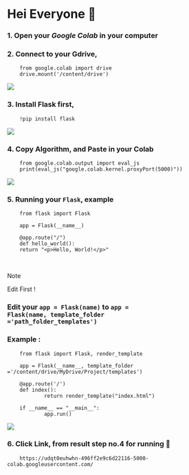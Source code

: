 # Hei Everyone :checkered_flag:

### 1. Open your _Google Colab_ in your computer
### 2. Connect to your Gdrive,
        from google.colab import drive
        drive.mount('/content/drive')
![](https://github.com/rakhazl/How-to-Run-Flask-in-Google-Collab/blob/main/Document/Step%201.png)
### 3. Install Flask first, 
        !pip install flask
![](https://github.com/rakhazl/How-to-Run-Flask-in-Google-Collab/blob/main/Document/Step%202.png)
### 4. Copy Algorithm, and Paste in your Colab
        from google.colab.output import eval_js
        print(eval_js("google.colab.kernel.proxyPort(5000)"))
![](https://github.com/rakhazl/How-to-Run-Flask-in-Google-Collab/blob/main/Document/Step%203.png)
### 5. Running your <code>Flask</code>, example
        from flask import Flask

        app = Flask(__name__)

        @app.route("/")
        def hello_world():
        return "<p>Hello, World!</p>"
$~$
> [!NOTE]
> Edit First
$!$
### Edit your <code>app = Flask(__name__)</code> to <code>app = Flask(__name__, template_folder ='path_folder_templates')</code>
### Example :
        from flask import Flask, render_template

        app = Flask(__name__, template_folder ='/content/drive/MyDrive/Project/templates')

        @app.route('/')
        def index():
                return render_template("index.html")

        if __name__ == "__main__":
                app.run()
![](https://github.com/rakhazl/How-to-Run-Flask-in-Google-Collab/blob/main/Document/Step%204.png)

### 6. Click Link, from result step no.4 for running :rocket:
        https://udqt0euhwhn-496ff2e9c6d22116-5000-colab.googleusercontent.com/
